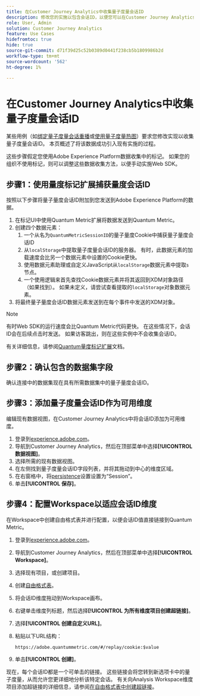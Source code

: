 ```yaml
---
title: 在Customer Journey Analytics中收集量子度量会话ID
description: 修改您的实施以包含会话ID，以便您可以在Customer Journey Analytics中分析它们。
role: User, Admin
solution: Customer Journey Analytics
feature: Use Cases
hidefromtoc: true
hide: true
source-git-commit: d71f39d25c52b0389d0441f238cb5b1809986b2d
workflow-type: tm+mt
source-wordcount: '562'
ht-degree: 1%

---
```


# 在Customer Journey Analytics中收集量子度量会话ID

某些用例（如[绑定量子度量会话重播](tie-session-replays.md)或[使用量子度量热图](heatmap.md)）要求您修改实现以收集量子度量会话ID。 本页概述了将该数据成功引入现有实施的过程。

这些步骤假定您使用Adobe Experience Platform数据收集中的标记。 如果您的组织不使用标记，则可以调整这些数据收集方法，以便手动实施Web SDK。

## 步骤1：使用量度标记扩展捕获量度会话ID

按照以下步骤将量子量度会话ID附加到您发送到Adobe Experience Platform的数据。

1. 在标记UI中使用Quantum Metric扩展将数据发送到Quantum Metric。
1. 创建四个数据元素：
   1. 一个从名为`QuantumMetricSessionID`的量子量度Cookie中捕获量子量度会话ID
   1. 从`localStorage`中提取量子度量会话ID的服务器。 有时，此数据元素的加载速度会比另一个数据元素中设置的Cookie更快。
   1. 使用数据元素助理或自定义JavaScript从`localStorage`数据元素中提取`s`节点。
   1. 一个使用逻辑来首先查找Cookie数据元素并将其返回到XDM对象路径（如果找到）。 如果未定义，请尝试查看提取的`localStorage`对象数据元素。
1. 将最终量子量度会话ID数据元素发送到在每个事件中发送的XDM对象。

>[!NOTE]
>有时Web SDK的运行速度会比Quantum Metric代码更快。 在这些情况下，会话ID会在后续点击时发送。 如果访客跳出，则在这些实例中不会收集会话ID。

有关详细信息，请参阅[Quantum量度标记扩展](https://experienceleague.adobe.com/en/docs/experience-platform/destinations/catalog/analytics/quantum-metric)文档。

## 步骤2：确认包含的数据集字段

确认连接中的数据集现在具有所需数据集中的量子量度会话ID。

## 步骤3：添加量子度量会话ID作为可用维度

编辑现有数据视图，在Customer Journey Analytics中将会话ID添加为可用维度。

1. 登录到[experience.adobe.com](https://experience.adobe.com)。
1. 导航到Customer Journey Analytics，然后在顶部菜单中选择&#x200B;**[!UICONTROL 数据视图]**。
1. 选择所需的现有数据视图。
1. 在左侧找到量子度量会话ID字段列表，并将其拖动到中心的维度区域。
1. 在右窗格中，将[persistence](/help/data-views/component-settings/persistence.md)设置设置为“Session”。
1. 单击&#x200B;**[!UICONTROL 保存]**。

## 步骤4：配置Workspace以适应会话ID维度

在Workspace中创建自由格式表并进行配置，以便会话ID值直接链接到Quantum Metric。

1. 登录到[experience.adobe.com](https://experience.adobe.com)。
1. 导航到Customer Journey Analytics，然后在顶部菜单中选择&#x200B;**[!UICONTROL Workspace]**。
1. 选择现有项目，或创建项目。
1. 创建[自由格式表](/help/analysis-workspace/visualizations/freeform-table/freeform-table.md)。
1. 将会话ID维度拖动到Workspace画布。
1. 右键单击维度列标题，然后选择&#x200B;**[!UICONTROL 为所有维度项目创建超链接]**。
1. 选择&#x200B;**[!UICONTROL 创建自定义URL]**。
1. 粘贴以下URL结构：

   ```
   https://adobe.quantummetric.com/#/replay/cookie:$value
   ```

1. 单击&#x200B;**[!UICONTROL 创建]**。

现在，每个会话ID都是一个可单击的链接。 这些链接会将您转到新选项卡中的量子度量，从而允许您更详细地分析该特定会话。 有关向Analysis Workspace维度项目添加超链接的详细信息，请参阅[在自由格式表中创建超链接](/help/analysis-workspace/visualizations/freeform-table/freeform-table-hyperlinks.md)。
